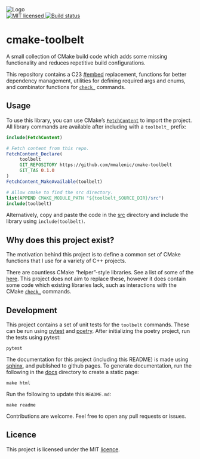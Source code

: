 <picture>
   <source media="(prefers-color-scheme: dark)" srcset="https://github.com/mmalenic/cmake-toolbelt/blob/main/docs/_static/primary_logo_light.svg">
   <source media="(prefers-color-scheme: light)" srcset="https://github.com/mmalenic/cmake-toolbelt/blob/main/docs/_static/primary_logo_dark.svg">
   <img alt="Logo" src="https://github.com/mmalenic/cmake-toolbelt/blob/main/docs/_static/primary_logo_dark.svg">
</picture>
<br>
<a href="https://github.com/mmalenic/cmake-toolbelt/blob/main/LICENSE" target="_blank">
   <img alt="MIT licensed" src="https://img.shields.io/badge/license-MIT-blue.svg"/>
</a>
<a href="https://github.com/mmalenic/cmake-toolbelt/actions?query=workflow%3Atest+branch%3Amain" target="_blank">
   <img alt="Build status" src="https://github.com/mmalenic/cmake-toolbelt/actions/workflows/test.yaml/badge.svg"/>
</a>

# cmake-toolbelt

A small collection of CMake build code which adds some missing functionality and reduces repetitive build
configurations.

This repository contains a C23 [#embed](https://en.cppreference.com/w/c/preprocessor/embed) replacement, functions for better dependency management, utilities for
defining required args and enums, and combinator functions for [`check_`](https://cmake.org/cmake/help/latest/module/CheckSymbolExists.html#command:check_symbol_exists) commands.

## Usage

To use this library, you can use CMake’s [`FetchContent`](https://cmake.org/cmake/help/latest/module/FetchContent.html#module:FetchContent) to import the project. All library
commands are available after including with a `toolbelt_` prefix:

```cmake
include(FetchContent)

# Fetch content from this repo.
FetchContent_Declare(
     toolbelt
     GIT_REPOSITORY https://github.com/mmalenic/cmake-toolbelt
     GIT_TAG 0.1.0
)
FetchContent_MakeAvailable(toolbelt)

# Allow cmake to find the src directory.
list(APPEND CMAKE_MODULE_PATH "${toolbelt_SOURCE_DIR}/src")
include(toolbelt)
```

Alternatively, copy and paste the code in the [src](https://github.com/mmalenic/cmake-toolbelt/tree/main/src) directory
and include the library using `include(toolbelt)`.

## Why does this project exist?

The motivation behind this project is to define a common set of CMake functions that I use for a variety of C++
projects.

There are countless CMake “helper”-style libraries. See a list of some of the [here](https://github.com/onqtam/awesome-cmake).
This project does not aim to replace these, however it does contain some code which existing libraries lack,
such as interactions with the CMake [`check_`](https://cmake.org/cmake/help/latest/module/CheckSymbolExists.html#command:check_symbol_exists) commands.

## Development

This project contains a set of unit tests for the `toolbelt` commands. These can be run using [pytest](https://docs.pytest.org/en/stable/) and
[poetry](https://python-poetry.org/). After initializing the poetry project, run the tests using pytest:

```shell
pytest
```

The documentation for this project (including this README) is made using [sphinx](https://www.sphinx-doc.org/en/master/), and published to github pages.
To generate documentation, run the following in the [docs](https://github.com/mmalenic/cmake-toolbelt/tree/main/docs) directory to create a static page:

```shell
make html
```

Run the following to update this `README.md`:

```shell
make readme
```

Contributions are welcome. Feel free to open any pull requests or issues.

## Licence

This project is licensed under the MIT [licence]().
